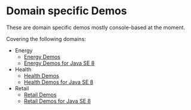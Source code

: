 # Domain specific Demos

These are domain specific demos mostly console-based at the moment. 

Covering the following domains:
- Energy
  - [Energy Demos](energy)
  - [Energy Demos for Java SE 8](energy-se) 
- Health
  - [Health Demos](health)
  - [Health Demos for Java SE 8](health-se)
- Retail
  - [Retail Demos](retail-se)
  - [Retail Demos for Java SE 8](retail-se)
